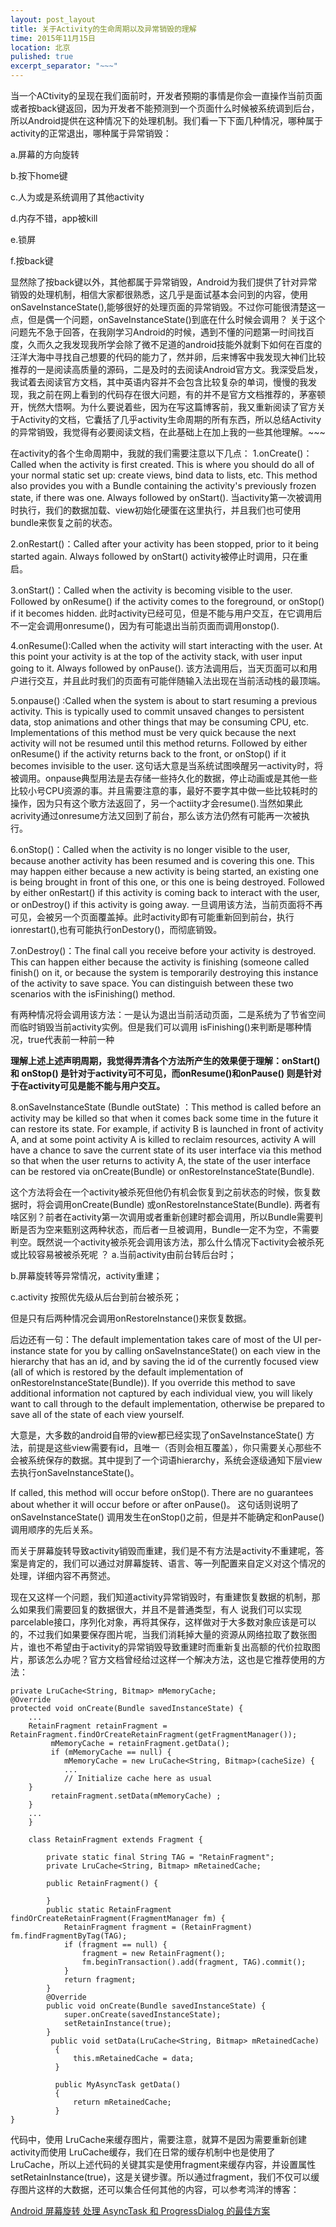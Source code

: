 ```yaml
---
layout: post_layout
title: 关于Activity的生命周期以及异常销毁的理解
time: 2015年11月15日
location: 北京
pulished: true
excerpt_separator: "~~~"
---
```


当一个ACtivity的呈现在我们面前时，开发者预期的事情是你会一直操作当前页面或者按back键返回，因为开发者不能预测到一个页面什么时候被系统调到后台，所以Android提供在这种情况下的处理机制。我们看一下下面几种情况，哪种属于activity的正常退出，哪种属于异常销毁：

a.屏幕的方向旋转

b.按下home键

c.人为或是系统调用了其他activity

d.内存不错，app被kill

e.锁屏

f.按back键

显然除了按back键以外，其他都属于异常销毁，Android为我们提供了针对异常销毁的处理机制，相信大家都很熟悉，这几乎是面试基本会问到的内容，使用onSaveInstanceState(),能够很好的处理页面的异常销毁。不过你可能很清楚这一点，但是偶一个问题，onSaveInstanceState()到底在什么时候会调用？
关于这个问题先不急于回答，在我刚学习Android的时候，遇到不懂的问题第一时间找百度，久而久之我发现我所学会除了微不足道的android技能外就剩下如何在百度的汪洋大海中寻找自己想要的代码的能力了，然并卵，后来博客中我发现大神们比较推荐的一是阅读高质量的源码，二是及时的去阅读Android官方文。我深受启发，我试着去阅读官方文档，其中英语内容并不会包含比较复杂的单词，慢慢的我发现，我之前在网上看到的代码存在很大问题，有的并不是官方文档推荐的，茅塞顿开，恍然大悟啊。为什么要说着些，因为在写这篇博客前，我又重新阅读了官方关于Activity的文档，它囊括了几乎activity生命周期的所有东西，所以总结Activity的异常销毁，我觉得有必要阅读文档，在此基础上在加上我的一些其他理解。~~~


在activity的各个生命周期中，我就的我们需要注意以下几点：
1.onCreate()：Called when the activity is first created. This is where you should do all of your normal static set up: create views, bind data to lists, etc. This method also provides you with a Bundle containing the activity's previously frozen state, if there was one. 
Always followed by onStart().
当activity第一次被调用时执行，我们的数据加载、view初始化硬蛋在这里执行，并且我们也可使用bundle来恢复之前的状态。

2.onRestart()：Called after your activity has been stopped, prior to it being started again. 
Always followed by onStart()
activity被停止时调用，只在重启。

3.onStart()：Called when the activity is becoming visible to the user. 
Followed by onResume() if the activity comes to the foreground, or onStop() if it becomes hidden.
此时activity已经可见，但是不能与用户交互，在它调用后不一定会调用onresume()，因为有可能退出当前页面而调用onstop().

4.onResume():Called when the activity will start interacting with the user. At this point your activity is at the top of the activity stack, with user input going to it. 
Always followed by onPause().
该方法调用后，当天页面可以和用户进行交互，并且此时我们的页面有可能伴随输入法出现在当前活动栈的最顶端。

5.onpause() :Called when the system is about to start resuming a previous activity. This is typically used to commit unsaved changes to persistent data, stop animations and other things that may be consuming CPU, etc. Implementations of this method must be very quick because the next activity will not be resumed until this method returns. 
Followed by either onResume() if the activity returns back to the front, or onStop() if it becomes invisible to the user.
这句话大意是当系统试图唤醒另一activity时，将被调用。onpause典型用法是去存储一些持久化的数据，停止动画或是其他一些比较小号CPU资源的事。并且需要注意的事，最好不要字其中做一些比较耗时的操作，因为只有这个歌方法返回了，另一个actiity才会resume().当然如果此acrivity通过onresume方法又回到了前台，那么该方法仍然有可能再一次被执行。

6.onStop()：Called when the activity is no longer visible to the user, because another activity has been resumed and is covering this one. This may happen either because a new activity is being started, an existing one is being brought in front of this one, or this one is being destroyed. 
Followed by either onRestart() if this activity is coming back to interact with the user, or onDestroy() if this activity is going away.
一旦调用该方法，当前页面将不再可见，会被另一个页面覆盖掉。此时activity即有可能重新回到前台，执行ionrestart(),也有可能执行onDestory()，而彻底销毁。

7.onDestroy()：The final call you receive before your activity is destroyed. This can happen either because the activity is finishing (someone called finish() on it, or because the system is temporarily destroying this instance of the activity to save space. You can distinguish between these two scenarios with the isFinishing() method.

有两种情况将会调用该方法：一是认为退出当前活动页面，二是系统为了节省空间而临时销毁当前activity实例。但是我们可以调用 isFinishing()来判断是哪种情况，true代表前一种前一种	

**理解上述上述声明周期，我觉得弄清各个方法所产生的效果便于理解：onStart() 和 onStop() 是针对于activity可不可见，而onResume()和onPause() 则是针对于在activity可见是能不能与用户交互。**

8.onSaveInstanceState (Bundle outState) ：This method is called before an activity may be killed so that when it comes back some time in the future it can restore its state. For example, if activity B is launched in front of activity A, and at some point activity A is killed to reclaim resources, activity A will have a chance to save the current state of its user interface via this method so that when the user returns to activity A, the state of the user interface can be restored via onCreate(Bundle) or onRestoreInstanceState(Bundle). 

这个方法将会在一个activity被杀死但他仍有机会恢复到之前状态的时候，恢复数据时，将会调用onCreate(Bundle) 或onRestoreInstanceState(Bundle). 两者有啥区别？前者在activity第一次调用或者重新创建时都会调用，所以Bundle需要判断是否为空来甄别这两种状态，而后者一旦被调用，Bundle一定不为空，不需要判空。既然说一个activity被杀死会调用该方法，那么什么情况下activity会被杀死或比较容易被被杀死呢 ？
a.当前activity由前台转后台时；

b.屏幕旋转等异常情况，activity重建；

c.activity 按照优先级从后台到前台被杀死；

但是只有后两种情况会调用onRestoreInstance()来恢复数据。

后边还有一句：The default implementation takes care of most of the UI per-instance state for you by calling onSaveInstanceState() on each view in the hierarchy that has an id, and by saving the id of the currently focused view (all of which is restored by the default implementation of onRestoreInstanceState(Bundle)). If you override this method to save additional information not captured by each individual view, you will likely want to call through to the default implementation, otherwise be prepared to save all of the state of each view yourself.

大意是，大多数的android自带的view都已经实现了onSaveInstanceState() 方法，前提是这些view需要有id，且唯一（否则会相互覆盖），你只需要关心那些不会被系统保存的数据。其中提到了一个词语hierarchy，系统会逐级通知下层view去执行onSaveInstanceState()。

If called, this method will occur before onStop(). There are no guarantees about whether it will occur before or after onPause()。
这句话则说明了onSaveInstanceState() 调用发生在onStop()之前，但是并不能确定和onPause()调用顺序的先后关系。

而关于屏幕旋转导致activity销毁而重建，我们是不有方法是activity不重建呢，答案是肯定的，我们可以通过对屏幕旋转、语言、等一列配置来自定义对这个情况的处理，详细内容不再赘述。

现在又这样一个问题，我们知道activity异常销毁时，有重建恢复数据的机制，那么如果我们需要回复的数据很大，并且不是普通类型，有人 说我们可以实现parcelable接口，序列化对象，再将其保存，这样做对于大多数对象应该是可以的，不过我们如果要保存图片呢，当我们消耗掉大量的资源从网络拉取了数张图片，谁也不希望由于activity的异常销毁导致重建时而重新复出高额的代价拉取图片，那该怎么办呢？官方文档曾经给过这样一个解决方法，这也是它推荐使用的方法：

    private LruCache<String, Bitmap> mMemoryCache;  
    @Override 
    protected void onCreate(Bundle savedInstanceState) {  
        ...    
        RetainFragment retainFragment =             							RetainFragment.findOrCreateRetainFragment(getFragmentManager());
       		 mMemoryCache = retainFragment.getData(); 
       		 if (mMemoryCache == null) {  
        		mMemoryCache = new LruCache<String, Bitmap>(cacheSize) {  
        		... 
                // Initialize cache here as usual      
        }       
       		 retainFragment.setData(mMemoryCache) ;    
        }     
        ...
        } 
        
        class RetainFragment extends Fragment {  
        
            private static final String TAG = "RetainFragment";  
            private LruCache<String, Bitmap> mRetainedCache;  
            
            public RetainFragment() {
            
            }      
            public static RetainFragment findOrCreateRetainFragment(FragmentManager fm) {  
            	RetainFragment fragment = (RetainFragment) fm.findFragmentByTag(TAG); 
                if (fragment == null) { 
                    fragment = new RetainFragment();  
                    fm.beginTransaction().add(fragment, TAG).commit();   
                }        
                return fragment;    
            }     
            @Override    
            public void onCreate(Bundle savedInstanceState) {   
                super.onCreate(savedInstanceState); 
                setRetainInstance(true);  
            }		
             public void setData(LruCache<String, Bitmap> mRetainedCache)  
              {  
                  this.mRetainedCache = data;  
              }  

              public MyAsyncTask getData()  
              {  
                  return mRetainedCache;  
              }  
    }

代码中，使用 LruCache来缓存图片，需要注意，就算不是因为需要重新创建activity而使用 LruCache缓存，我们在日常的缓存机制中也是使用了 LruCache，所以上述代码的关键其实是使用fragment来缓存内容，并设置属性setRetainInstance(true)，这是关键步骤。所以通过fragment，我们不仅可以缓存图片这样的大数据，还可以集合任何其他的内容，可以参考鸿洋的博客：

[Android 屏幕旋转 处理 AsyncTask 和 ProgressDialog 的最佳方案][1]


  [1]: http://blog.csdn.net/lmj623565791/article/details/37936275